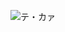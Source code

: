 ![テ・カァ](https://static.wikia.nocookie.net/villains/images/e/ed/Te_K%C4%81_Moana_Movie.jpg/revision/latest?cb=20180617100831)

